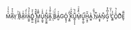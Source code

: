 


 Mͩ̑͑̔ͯA̩͆ͣͯ͒Y̖ ̤ͯͨ̀B͕̑̾A̼͋ͮY͐͗̑́A͈̪̭̔̒ͦ̚Ḏ̻̤͖̽̀͐̄ ̭̤̥̭̞͛͊͊́̂M̠̯̩̲̿͂̾Ũ̟͖̼̘͛̽ͨN̲͎̲͕̳͌ͨ͑A̟̪͆ͤ͋̉͐ ̙͕ͬͥ̇Ḇ̉̒̈́A̼̮͛ͤGO̞͍̘̓ͅ ̱̘͇ͯ͆ͤK͒̂̇̑ͥU̪̬͔͕͙͌̈́̏M͓ͪ̏̽͒ͦU͖͎̤̲̮̓̚H̖̫̘͈͒͂A̼͚ͪ ̠̇ͭ̎̏ͮN̘̿A͎̬̥ͮÑ̘̄G̠͔̗̒̆͆̓̊ ̓ͥͨ̔ͫC͈͇ͦ̾Ȍ̼ͯͨ̚D͛ͨ̆E̼͔̿̋

  
